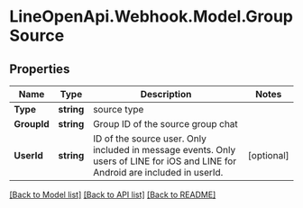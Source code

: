 # LineOpenApi.Webhook.Model.GroupSource

## Properties

Name | Type | Description | Notes
------------ | ------------- | ------------- | -------------
**Type** | **string** | source type | 
**GroupId** | **string** | Group ID of the source group chat | 
**UserId** | **string** | ID of the source user. Only included in message events. Only users of LINE for iOS and LINE for Android are included in userId. | [optional] 

[[Back to Model list]](../README.md#documentation-for-models) [[Back to API list]](../README.md#documentation-for-api-endpoints) [[Back to README]](../README.md)

